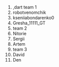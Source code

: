 1. ,dart
   team 1
3. robotvenomchik
4. kseniiabondarenko0
5. Gresha_11111_GT
6. 
    team 2
7. Nitorie
8. Sergii
9. Artem
10. 
     team 3
   10. David
   11. Den
